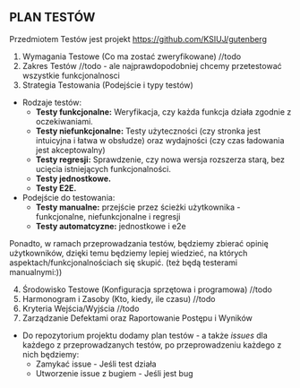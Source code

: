 ## PLAN TESTÓW
Przedmiotem Testów jest projekt https://github.com/KSIUJ/gutenberg 

1) Wymagania Testowe (Co ma zostać zweryfikowane)
//todo
2) Zakres Testów 
//todo - ale najprawdopodobniej chcemy przetestować wszystkie funkcjonalnosci
3) Strategia Testowania (Podejście i typy testów)
- Rodzaje testów:
  - **Testy funkcjonalne:** Weryfikacja, czy każda funkcja działa zgodnie z oczekiwaniami.
  - **Testy niefunkcjonalne:** Testy użyteczności (czy stronka jest intuicyjna i łatwa w obsłudze) oraz wydajności (czy czas ładowania jest akceptowalny)
  - **Testy regresji:** Sprawdzenie, czy nowa wersja rozszerza starą, bez ucięcia istniejących funkcjonalności.
  - **Testy jednostkowe.**
  - **Testy E2E.**
- Podejście do testowania: 
  - **Testy manualne:** przejście przez ścieżki użytkownika - funkcjonalne, niefunkcjonalne i regresji
  - **Testy automatcyzne:** jednostkowe i e2e
 
Ponadto, w ramach przeprowadzania testów, będziemy zbierać opinię użytkowników, dzięki temu będziemy lepiej wiedzieć, na których aspektach/funkcjonalnościach się skupić. (też będą testerami manualnymi:))

4) Środowisko Testowe (Konfiguracja sprzętowa i programowa)
//todo
5) Harmonogram i Zasoby (Kto, kiedy, ile czasu)
//todo
6) Kryteria Wejścia/Wyjścia
//todo
7) Zarządzanie Defektami oraz Raportowanie Postępu i Wyników
- Do repozytorium projektu dodamy plan testów - a także *issues* dla każdego z przeprowadzanych testów, po przeprowadzeniu każdego z nich będziemy:
  - Zamykać issue - Jeśli test działa
  - Utworzenie issue z bugiem - Jeśli jest bug
